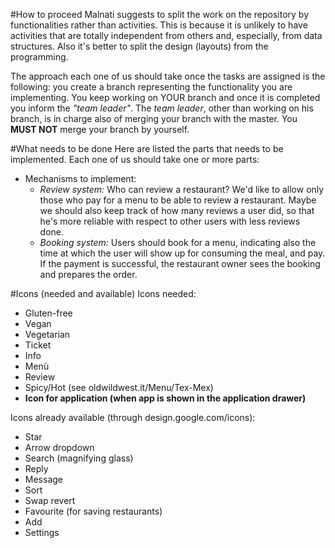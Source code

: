 #How to proceed
Malnati suggests to split the work on the repository by functionalities rather than activities. This is because it is unlikely to have activities that are totally independent from others and, especially, from data structures. Also it's better to split the design (layouts) from the programming.

The approach each one of us should take once the tasks are assigned is the following: you create a branch representing the functionality you are implementing. You keep working on YOUR branch and once it is completed you inform the *"team leader"*. The *team leader*, other than working on his branch, is in charge also of merging your branch with the master. You **MUST NOT** merge your branch by yourself.

#What needs to be done
Here are listed the parts that needs to be implemented. Each one of us should take one or more parts:

  + Mechanisms to implement:
    + *Review system:* Who can review a restaurant? We'd like to allow only those who pay for a menu to be able to review a restaurant. Maybe we should also keep track of how many reviews a user did, so that he's more reliable with respect to other users with less reviews done.
    + *Booking system:* Users should book for a menu, indicating also the time at which the user will show up for consuming the meal, and pay. If the payment is successful, the restaurant owner sees the booking and prepares the order.

#Icons (needed and available)
Icons needed:

  + Gluten-free
  + Vegan
  + Vegetarian
  + Ticket
  + Info
  + Menù
  + Review
  + Spicy/Hot (see oldwildwest.it/Menu/Tex-Mex)
  + **Icon for application (when app is shown in the application drawer)**

Icons already available (through design.google.com/icons):

  + Star
  + Arrow dropdown
  + Search (magnifying glass)
  + Reply
  + Message
  + Sort
  + Swap revert
  + Favourite (for saving restaurants)
  + Add
  + Settings